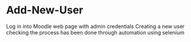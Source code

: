 # Add-New-User
Log in into Moodle web page with admin credentials
Creating a new user 
checking
the process has been done through automation using selenium 
